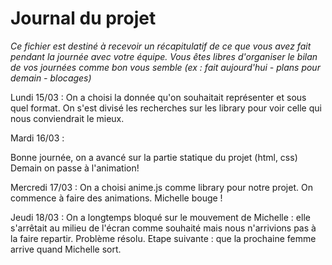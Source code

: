 # Journal du projet

*Ce fichier est destiné à recevoir un récapitulatif de ce que vous avez fait pendant la journée avec votre équipe. Vous êtes libres d'organiser le bilan de vos journées comme bon vous semble (ex : fait aujourd'hui - plans pour demain - blocages)*

Lundi 15/03 :
On a choisi la donnée qu'on souhaitait représenter et sous quel format. 
On s'est divisé les recherches sur les library pour voir celle qui nous conviendrait le mieux.

Mardi 16/03 :

Bonne journée, on a avancé sur la partie statique du projet (html, css)
Demain on passe à l'animation!

Mercredi 17/03 :
On a choisi anime.js comme library pour notre projet. 
On commence à faire des animations.
Michelle bouge !

Jeudi 18/03 :
On a longtemps bloqué sur le mouvement de Michelle :
elle s'arrêtait au milieu de l'écran comme souhaité mais nous n'arrivions pas à la faire repartir.
Problème résolu.
Etape suivante : que la prochaine femme arrive quand Michelle sort.
